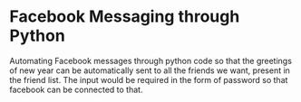 # Facebook Messaging through Python

 Automating Facebook messages through python code so that the greetings of new year can be automatically sent to all the friends we want, present in the friend    list.
 The input would be required in the form of password so that facebook can be connected to that.
